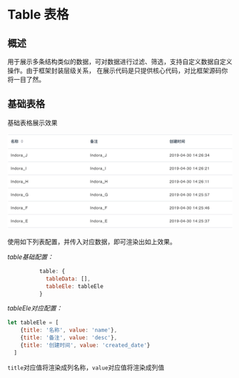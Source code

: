 # Table 表格

## 概述

用于展示多条结构类似的数据，可对数据进行过滤、筛选，支持自定义数据自定义操作。由于框架封装层级关系，
在展示代码是只提供核心代码，对比框架源码你将一目了然。

## 基础表格

基础表格展示效果

![基础表格](../../img/table/table-base.png ':size=700x300')

使用如下列表配置，并传入对应数据，即可渲染出如上效果。

*table基础配置：*

```js
          table: {
            tableData: [],
            tableEle: tableEle
          }
```

*tableEle对应配置：*

```js
let tableEle = [
    {title: '名称', value: 'name'},
    {title: '备注', value: 'desc'},
    {title: '创建时间', value: 'created_date'}
  ]
```
`title`对应值将渲染成列名称，`value`对应值将渲染成列值
